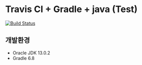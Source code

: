 # Travis CI + Gradle + java (Test)

[![Build Status](https://travis-ci.org/yuz413/travis-ci-gradle-example.svg?branch=main)](https://travis-ci.org/yuz413/travis-ci-gradle-example)

## 개발환경
- Oracle JDK 13.0.2
- Gradle 6.8


